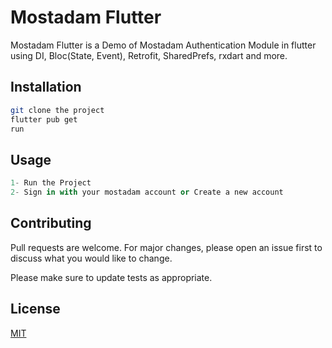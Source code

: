 # Mostadam Flutter

Mostadam Flutter is a Demo of Mostadam Authentication Module in flutter using DI, Bloc(State, Event), Retrofit, SharedPrefs, rxdart and more.
## Installation

```bash
git clone the project
flutter pub get
run
```

## Usage

```python
1- Run the Project
2- Sign in with your mostadam account or Create a new account
```

## Contributing
Pull requests are welcome. For major changes, please open an issue first to discuss what you would like to change.

Please make sure to update tests as appropriate.

## License
[MIT](https://choosealicense.com/licenses/mit/)
